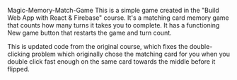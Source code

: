 Magic-Memory-Match-Game
This is a simple game created in the "Build Web App with React & Firebase" course. It's a matching card memory game that counts how many turns it takes you to complete. It has a functioning New game button that restarts the game and turn count.

This is updated code from the original course, which fixes the double-clicking problem which originally chose the matching card for you when you double click fast enough on the same card towards the middle before it flipped.